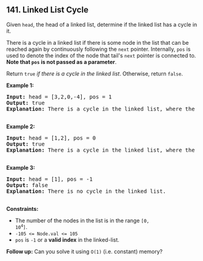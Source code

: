 ## 141. Linked List Cycle

Given `head`, the head of a linked list, determine if the linked list has a cycle in it.

There is a cycle in a linked list if there is some node in the list that can be reached again by continuously following the `next` pointer. Internally, `pos` is used to denote the index of the node that tail's `next` pointer is connected to. **Note that `pos` is not passed as a parameter**.

Return `true` _if there is a cycle in the linked list_. Otherwise, return `false`.

**Example 1:**
[](img1.png)
<pre>
<b>Input:</b> head = [3,2,0,-4], pos = 1
<b>Output:</b> true
<b>Explanation:</b> There is a cycle in the linked list, where the tail connects to the 1st node (0-indexed).

</pre>

**Example 2:**
[](img2.png)
<pre>
<b>Input:</b> head = [1,2], pos = 0
<b>Output:</b> true
<b>Explanation:</b> There is a cycle in the linked list, where the tail connects to the 0th node.

</pre>

**Example 3:**
[](img3.png)
<pre>
<b>Input:</b> head = [1], pos = -1
<b>Output:</b> false
<b>Explanation:</b> There is no cycle in the linked list.

</pre>

**Constraints:**
- The number of the nodes in the list is in the range <code>[0, 10<sup>4</sup>]</code>.
- `-105 <= Node.val <= 105`
- `pos` is `-1` or a **valid index** in the linked-list.

**Follow up:** Can you solve it using `O(1)` (i.e. constant) memory?